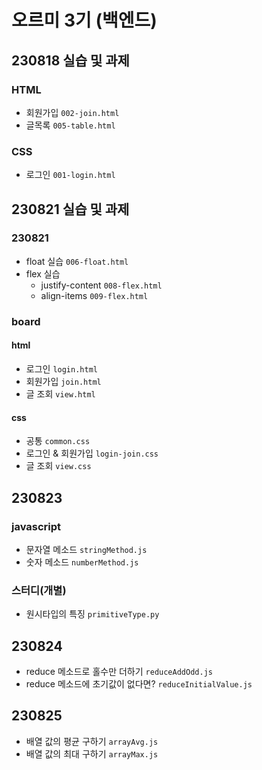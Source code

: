 # 오르미 3기 (백엔드)
## 230818 실습 및 과제
### HTML
- 회원가입 `002-join.html`
- 글목록  `005-table.html`
### CSS
- 로그인 `001-login.html`
## 230821 실습 및 과제
### 230821
- float 실습 `006-float.html`
- flex 실습
  + justify-content `008-flex.html`
  + align-items `009-flex.html`
### board
#### html
- 로그인 `login.html`
- 회원가입 `join.html`
- 글 조회 `view.html`
#### css
- 공통 `common.css`
- 로그인 & 회원가입 `login-join.css`
- 글 조회 `view.css`
## 230823
### javascript
- 문자열 메소드 `stringMethod.js`
- 숫자 메소드 `numberMethod.js`
### 스터디(개별)
- 원시타입의 특징 `primitiveType.py`
## 230824
- reduce 메소드로 홀수만 더하기 `reduceAddOdd.js`
- reduce 메소드에 초기값이 없다면? `reduceInitialValue.js`
## 230825
- 배열 값의 평균 구하기 `arrayAvg.js`
- 배열 값의 최대 구하기 `arrayMax.js`
